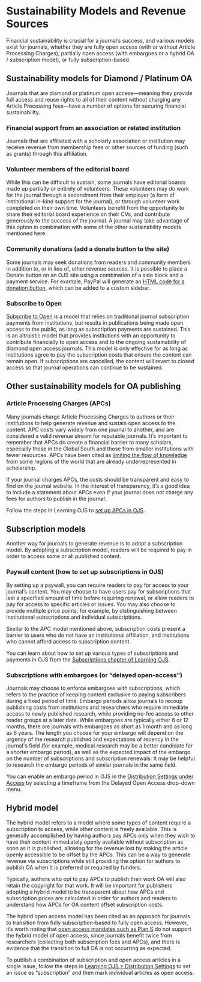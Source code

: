 # Sustainability Models and Revenue Sources

Financial sustainability is crucial for a journal’s success, and various models exist for journals, whether they are fully open access (with or without Article Processing Charges), partially open access (with embargoes or a hybrid OA / subscription model), or fully subscription-based.

## Sustainability models for Diamond / Platinum OA

Journals that are diamond or platinum open access—meaning they provide full access and reuse rights to all of their content without charging any Article Processing fees—have a number of options for securing financial sustainability.

### Financial support from an association or related institution

Journals that are affiliated with a scholarly association or institution may receive revenue from membership fees or other sources of funding (such as grants) through this affiliation.

### Volunteer members of the editorial board

While this can be difficult to sustain, some journals have editorial boards made up partially or entirely of volunteers. These volunteers may do work for the journal through a secondment from their employer (a form of institutional in-kind support for the journal), or through volunteer work completed on their own time. Volunteers benefit from the opportunity to share their editorial board experience on their CVs, and contribute generously to the success of the journal. A journal may take advantage of this option in combination with some of the other sustainability models mentioned here.

### Community donations (add a donate button to the site)

Some journals may seek donations from readers and community members in addition to, or in lieu of, other revenue sources. It is possible to place a Donate button on an OJS site using a combination of a side block and a payment service. For example, PayPal will generate an [HTML code for a donation button](https://www.paypal.com/donate/buttons), which can be added to a custom sidebar.

### Subscribe to Open

[Subscribe to Open](https://subscribetoopencommunity.org/) is a model that relies on traditional journal subscription payments from institutions, but results in publications being made open access to the public, as long as subscription payments are sustained. This is an altruistic model that provides institutions with an opportunity to contribute financially to open access and to the ongoing sustainability of diamond open access journals. This model is only effective for as long as institutions agree to pay the subscription costs that ensure the content can remain open. If subscriptions are cancelled, the content will revert to closed access so that journal operations can continue to be sustained.

## Other sustainability models for OA publishing 

### Article Processing Charges (APCs)

Many journals charge Article Processing Charges to authors or their institutions to help generate revenue and sustain open access to the content. APC costs vary widely from one journal to another, and are considered a valid revenue stream for reputable journals. It’s important to remember that APCs do create a financial barrier to many scholars, especially those in the Global South and those from smaller institutions with fewer resources. APCs have been cited as [limiting the flow of knowledge](https://osf.io/preprints/metaarxiv/s7cx4) from some regions of the world that are already underrepresented in scholarship.

If your journal charges APCs, the costs should be transparent and easy to find on the journal website. In the interest of transparency, it’s a good idea to include a statement about APCs even if your journal does not charge any fees for authors to publish in the journal. 

Follow the steps in Learning OJS to [set up APCs in OJS](https://docs.pkp.sfu.ca/learning-ojs/en/subscriptions.html#author-fees).

## Subscription models

Another way for journals to generate revenue is to adopt a subscription model. By adopting a subscription model, readers will be required to pay in order to access some or all published content. 

### Paywall content (how to set up subscriptions in OJS)

By setting up a paywall, you can require readers to pay for access to your journal’s content. You may choose to have users pay for subscriptions that last a specified amount of time before requiring renewal, or allow readers to pay for access to specific articles or issues. You may also choose to provide multiple price points, for example, by distinguishing between institutional subscriptions and individual subscriptions. 

Similar to the APC model mentioned above, subscription costs present a barrier to users who do not have an institutional affiliation, and institutions who cannot afford access to subscription content. 

You can learn about how to set up various types of subscriptions and payments in OJS from the [Subscriptions chapter of Learning OJS](https://docs.pkp.sfu.ca/learning-ojs/en/subscriptions.html).

### Subscriptions with embargoes (or “delayed open-access”)

Journals may choose to enforce embargoes with subscriptions, which refers to the practice of keeping content exclusive to paying subscribers during a fixed period of time. Embargo periods allow journals to recoup publishing costs from institutions and researchers who require immediate access to newly published research, while providing no-fee access to other reader groups at a later date. While embargoes are typically either 6 or 12 months, there are journals with embargoes as short as 1 month and as long as 6 years. The length you choose for your embargo will depend on the urgency of the research published and expectations of recency in the journal's field (for example, medical research may be a better candidate for a shorter embargo period), as well as the expected impact of the embargo on the number of subscriptions and subscription renewals. It may be helpful to research the embargo periods of similar journals in the same field.

You can enable an embargo period in OJS in the [Distribution Settings under Access](https://docs.pkp.sfu.ca/learning-ojs/en/settings-distribution#access) by selecting a timeframe from the Delayed Open Access drop-down menu. 

## Hybrid model

The hybrid model refers to a model where some types of content require a subscription to access, while other content is freely available. This is generally accomplished by having authors pay APCs only when they wish to have their content immediately openly available without subscription as soon as it is published, allowing for the revenue lost by making the article openly accessible to be offset by the APCs. This can be a way to generate revenue via subscriptions while still providing the option for authors to publish OA when it is preferred or required by funders. 

Typically, authors who opt to pay APCs to publish their work OA will also retain the copyright for that work. It will be important for publishers adopting a hybrid model to be transparent about how APCs and subscription prices are calculated in order for authors and readers to understand how APCs for OA content offset subscription costs.

The hybrid open access model has been cited as an approach for journals to transition from fully subscription-based to fully open access. However, it’s worth noting that [open access mandates such as Plan S](https://www.coalition-s.org/why-hybrid-journals-do-not-lead-to-full-and-immediate-open-access/) do not support the hybrid model of open access, since journals benefit twice from researchers (collecting both subscription fees and APCs), and there is evidence that the transition to full OA is not occurring as expected.

To publish a combination of subscription and open access articles in a single issue, follow the steps in [Learning OJS > Distribution Settings](https://docs.pkp.sfu.ca/learning-ojs/en/settings-distribution#access) to set an issue as “subscription” and then mark individual articles as open access.

